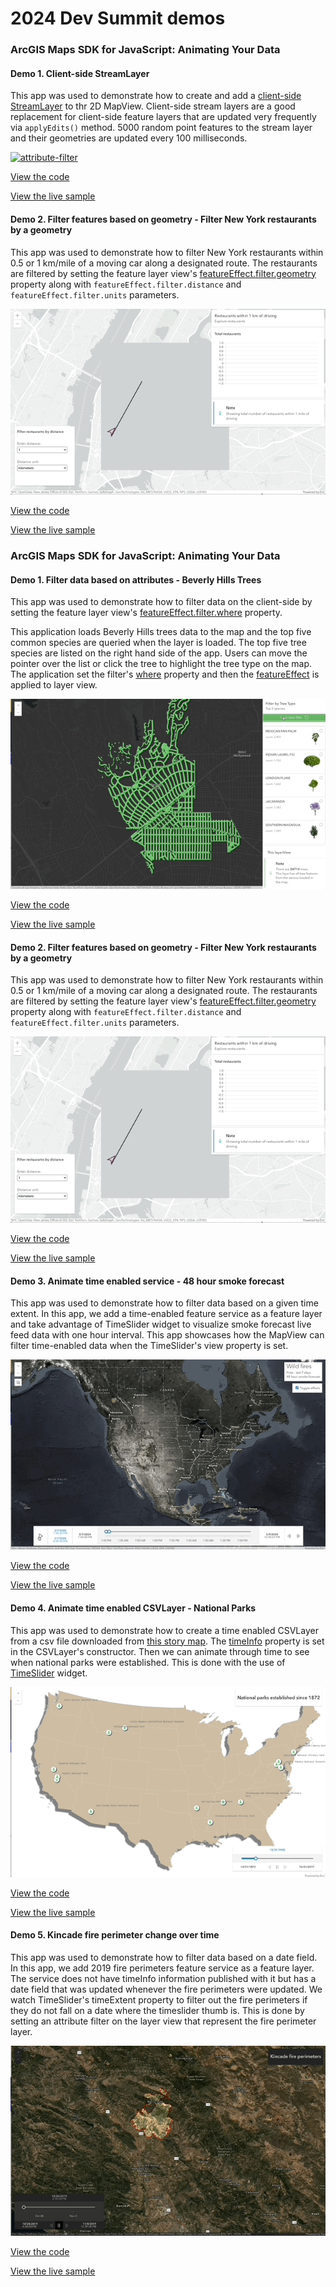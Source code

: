 # 2024 Dev Summit demos

### ArcGIS Maps SDK for JavaScript: Animating Your Data​

#### Demo 1. Client-side StreamLayer

This app was used to demonstrate how to create and add a [client-side StreamLayer](https://developers.arcgis.com/javascript/latest/api-reference/esri-layers-StreamLayer.html#clientside-streamlayer) to thr 2D MapView. Client-side stream layers are a good replacement for client-side feature layers that are updated very frequently via `applyEdits()` method. 5000 random point features to the stream layer and their geometries are updated every 100 milliseconds.

[![attribute-filter](https://github.com/ubatsukh/arcgis-js-api-demos/blob/master/devsummit2024/images/client-side-streamlayer.gif)](https://ubatsukh.github.io/arcgis-js-api-demos/devsummit2024/clientside-streamlayer.html)

[View the code](https://github.com/ubatsukh/arcgis-js-api-demos/blob/master/devsummit2024/clientside-streamlayer.html)

[View the live sample](https://ubatsukh.github.io/arcgis-js-api-demos/devsummit2024/clientside-streamlayer.html)

#### Demo 2. Filter features based on geometry -  Filter New York restaurants by a geometry

This app was used to demonstrate how to filter New York restaurants within 0.5 or 1 km/mile of a moving car along a designated route. The restaurants are filtered by setting the feature layer view's [featureEffect.filter.geometry](https://developers.arcgis.com/javascript/latest/api-reference/esri-layers-support-FeatureFilter.html) property along with `featureEffect.filter.distance` and `featureEffect.filter.units` parameters.

[![geometry-filter](https://github.com/ubatsukh/arcgis-js-api-demos/blob/master/devsummit2024/images/nyc-restaraunts-filter.gif)](https://ubatsukh.github.io/arcgis-js-api-demos/devsummit2024/filter-restaurants.html)

[View the code](https://github.com/ubatsukh/arcgis-js-api-demos/blob/master/devsummit2024/filter-restaurants.html)

[View the live sample](https://ubatsukh.github.io/arcgis-js-api-demos/devsummit2024/filter-restaurants.html)

### ArcGIS Maps SDK for JavaScript: Animating Your Data​

#### Demo 1. Filter data based on attributes - Beverly Hills Trees

This app was used to demonstrate how to filter data on the client-side by setting the feature layer view's [featureEffect.filter.where](https://developers.arcgis.com/javascript/latest/api-reference/esri-layers-support-FeatureFilter.html) property.

This application loads Beverly Hills trees data to the map and the top five common species are queried when the layer is loaded. The top five tree species are listed on the right hand side of the app. Users can move the pointer over the list or click the tree to highlight the tree type on the map. The application set the filter's [where](https://developers.arcgis.com/javascript/latest/api-reference/esri-layers-support-FeatureFilter.html#where) property and then the [featureEffect](https://developers.arcgis.com/javascript/latest/api-reference/esri-views-layers-FeatureLayerView.html#featureEffect) is applied to layer view.

[![attribute-filter](https://github.com/ubatsukh/arcgis-js-api-demos/blob/master/devsummit2024/images/beverly-hills-trees.gif)](https://ubatsukh.github.io/arcgis-js-api-demos/devsummit2024/beverly-hills-trees.html)

[View the code](https://github.com/ubatsukh/arcgis-js-api-demos/blob/master/devsummit2024/beverly-hills-trees.html)

[View the live sample](https://ubatsukh.github.io/arcgis-js-api-demos/devsummit2024/beverly-hills-trees.html)

#### Demo 2. Filter features based on geometry -  Filter New York restaurants by a geometry

This app was used to demonstrate how to filter New York restaurants within 0.5 or 1 km/mile of a moving car along a designated route. The restaurants are filtered by setting the feature layer view's [featureEffect.filter.geometry](https://developers.arcgis.com/javascript/latest/api-reference/esri-layers-support-FeatureFilter.html) property along with `featureEffect.filter.distance` and `featureEffect.filter.units` parameters.

[![geometry-filter](https://github.com/ubatsukh/arcgis-js-api-demos/blob/master/devsummit2024/images/nyc-restaraunts-filter.gif)](https://ubatsukh.github.io/arcgis-js-api-demos/devsummit2024/filter-restaurants.html)

[View the code](https://github.com/ubatsukh/arcgis-js-api-demos/blob/master/devsummit2024/filter-restaurants.html)

[View the live sample](https://ubatsukh.github.io/arcgis-js-api-demos/devsummit2024/filter-restaurants.html)

#### Demo 3. Animate time enabled service - 48 hour smoke forecast

This app was used to demonstrate how to filter data based on a given time extent. In this app, we add a time-enabled feature service as a feature layer and take advantage of TimeSlider widget to visualize smoke forecast live feed data with one hour interval. This app showcases how the MapView can filter time-enabled data when the TimeSlider's view property is set.

[![smoke-forecast](https://github.com/ubatsukh/arcgis-js-api-demos/blob/master/devsummit2024/images/wildfires-effect.gif)](https://ubatsukh.github.io/arcgis-js-api-demos/devsummit2024/wildfires-featureeffect.html)

[View the code](https://github.com/ubatsukh/arcgis-js-api-demos/blob/master/devsummit2024/wildfires-featureeffect.html)

[View the live sample](https://ubatsukh.github.io/arcgis-js-api-demos/devsummit2024/wildfires-featureeffect.html)

#### Demo 4. Animate time enabled CSVLayer - National Parks

This app was used to demonstrate how to create a time enabled CSVLayer from a csv file downloaded from [this story map](http://storymaps.esri.com/stories/2016/nps-centennial/). The [timeInfo](https://developers.arcgis.com/javascript/latest/api-reference/esri-layers-CSVLayer.html#timeInfo) property is set in the CSVLayer's constructor. Then we can animate through time to see when national parks were established. This is done with the use of [TimeSlider](https://developers.arcgis.com/javascript/latest/api-reference/esri-widgets-TimeSlider.html) widget.

[![csvlayer](https://github.com/ubatsukh/arcgis-js-api-demos/blob/master/devsummit2024/images/csv-national-parks.gif)](https://ubatsukh.github.io/arcgis-js-api-demos/devsummit2024/csvlayer-timeextent.html)

[View the code](https://github.com/ubatsukh/arcgis-js-api-demos/blob/master/devsummit2024/csvlayer-timeextent.html)

[View the live sample](https://ubatsukh.github.io/arcgis-js-api-demos/devsummit2024/csvlayer-timeextent.html)

#### Demo 5. Kincade fire perimeter change over time

This app was used to demonstrate how to filter data based on a date field. In this app, we add 2019 fire perimeters feature service as a feature layer. The service does not have timeInfo information published with it but has a date field that was updated whenever the fire perimeters were updated. We watch TimeSlider's timeExtent property to filter out the fire perimeters if they do not fall on a date where the timeslider thumb is. This is done by setting an attribute filter on the layer view that represent the fire perimeter layer.

[![fire-perimeter](https://github.com/ubatsukh/arcgis-js-api-demos/blob/master/devsummit2024/images/kincade-fire.gif)](https://ubatsukh.github.io/arcgis-js-api-demos/devsummit2024/kincade-fire-perimeters.html)

[View the code](https://github.com/ubatsukh/arcgis-js-api-demos/blob/master/devsummit2024/kincade-fire-perimeters.html)

[View the live sample](https://ubatsukh.github.io/arcgis-js-api-demos/devsummit2024/kincade-fire-perimeters.html)

